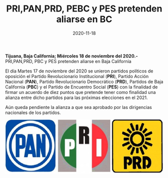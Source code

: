 ﻿---
layout: blog
title:  "PRI,PAN,PRD, PEBC y PES pretenden aliarse en BC"
date:   2020-11-18
categories: tijuana
permalink: /:categories/:title:output_ext
image: /img/cnr/partidos-politicos.jpg
autor: 
alt: "PRI,PAN,PRD, PBC y PES pretenden aliarse en Baja California"
---

**Tijuana, Baja California;  Miércoles 18 de noviembre del 2020.-** PRI,PAN,PRD, PBC y PES pretenden aliarse en Baja California

El día Martes 17 de noviembre del 2020 se unieron partidos políticos de oposición el Partido Revolucionario Institucional (**PRI**), Partido Acción Nacional (**PAN**), Partido Revolucionario Democrático (**PRD**), Partidos de Baja California (**PBC**) y el Partido de Encuentro Social (**PES**) con la finalidad de firmar un acuerdo de diez puntos que pretende tener como finalidad una alianza entre dicho partidos para las próximas elecciones en el 2021.

Aún queda pendiente la alianza a que sea aprobado por las dirigencias nacionales de los partidos.

<div id="carouselExampleSlidesOnly" class="carousel slide" data-ride="carousel">
  <div class="carousel-inner">
    <div class="carousel-item active">
       <img class="d-block w-100" src="/img/cnr/partidos-politicos.jpg" loading="lazy" alt="Logos de Partidos Politícos. De izquierda a derecha PAN ,PRI y PRD">
    </div>
  </div>
</div>
